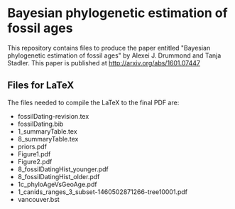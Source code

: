 Bayesian phylogenetic estimation of fossil ages
===============================================

This repository contains files to produce the paper entitled "Bayesian phylogenetic 
estimation of fossil ages" by Alexei J. Drummond and Tanja Stadler. This paper is
published at http://arxiv.org/abs/1601.07447

Files for LaTeX
---------------

The files needed to compile the LaTeX to the final PDF are:

* fossilDating-revision.tex
* fossilDating.bib
* 1_summaryTable.tex
* 8_summaryTable.tex
* priors.pdf
* Figure1.pdf
* Figure2.pdf
* 8_fossilDatingHist_younger.pdf
* 8_fossilDatingHist_older.pdf
* 1c_phyloAgeVsGeoAge.pdf
* 1_canids_ranges_3_subset-1460502871266-tree10001.pdf
* vancouver.bst